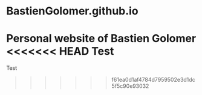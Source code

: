 # BastienGolomer.github.io
Personal website of Bastien Golomer
<<<<<<< HEAD
Test
=======
Test
>>>>>>> f61ea0d1af4784d7959502e3d1dc5f5c90e93032
